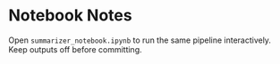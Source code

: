 # Notebook Notes
Open `summarizer_notebook.ipynb` to run the same pipeline interactively. Keep outputs off before committing.